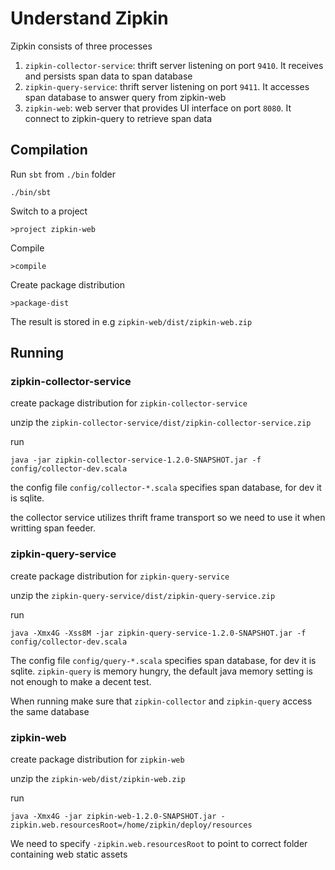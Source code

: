 # Understand Zipkin

Zipkin consists of three processes

1. `zipkin-collector-service`: thrift server listening on port `9410`. It receives and persists span data to span database
2. `zipkin-query-service`: thrift server listening on port `9411`. It accesses span database to answer query from zipkin-web
3. `zipkin-web`: web server that provides UI interface on port `8080`. It connect to zipkin-query to retrieve span data

## Compilation

Run `sbt` from `./bin` folder

    ./bin/sbt

Switch to a project

    >project zipkin-web
    
Compile

    >compile

Create package distribution

    >package-dist

The result is stored in e.g `zipkin-web/dist/zipkin-web.zip`

## Running

### zipkin-collector-service

create package distribution for `zipkin-collector-service`

unzip the `zipkin-collector-service/dist/zipkin-collector-service.zip`

run

    java -jar zipkin-collector-service-1.2.0-SNAPSHOT.jar -f config/collector-dev.scala

the config file `config/collector-*.scala` specifies span database, for dev it is sqlite. 

the collector service utilizes thrift frame transport so we need to use it when writting span feeder.

### zipkin-query-service

create package distribution for `zipkin-query-service`

unzip the `zipkin-query-service/dist/zipkin-query-service.zip`

run

    java -Xmx4G -Xss8M -jar zipkin-query-service-1.2.0-SNAPSHOT.jar -f config/collector-dev.scala

The config file `config/query-*.scala` specifies span database, for dev it is sqlite. `zipkin-query` is memory hungry, the default java memory setting is not enough to make a decent test.

When running make sure that `zipkin-collector` and `zipkin-query` access the same database

### zipkin-web

create package distribution for `zipkin-web`

unzip the `zipkin-web/dist/zipkin-web.zip`

run

    java -Xmx4G -jar zipkin-web-1.2.0-SNAPSHOT.jar -zipkin.web.resourcesRoot=/home/zipkin/deploy/resources

We need to specify `-zipkin.web.resourcesRoot` to point to correct folder containing web static assets

